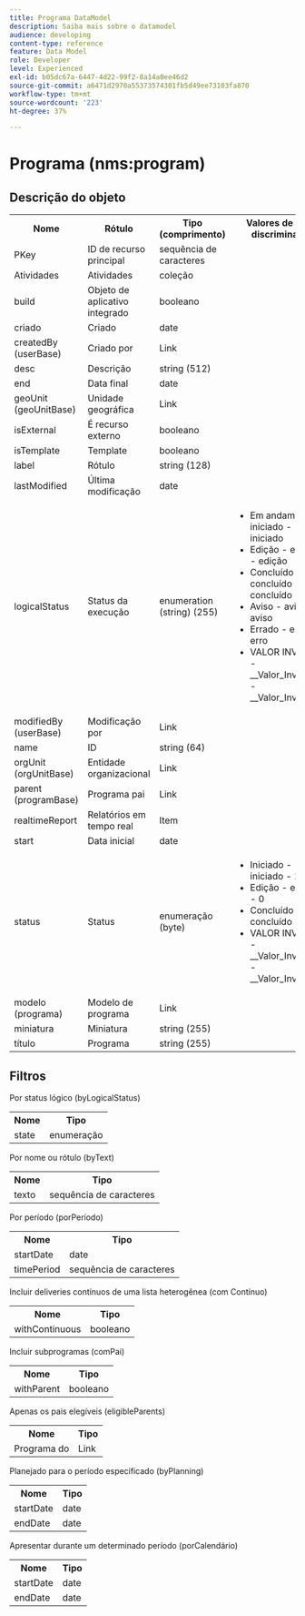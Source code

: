 ```yaml
---
title: Programa DataModel
description: Saiba mais sobre o datamodel
audience: developing
content-type: reference
feature: Data Model
role: Developer
level: Experienced
exl-id: b05dc67a-6447-4d22-99f2-8a14a0ee46d2
source-git-commit: a6471d2970a55373574301fb5d49ee73103fa870
workflow-type: tm+mt
source-wordcount: '223'
ht-degree: 37%

---
```


# Programa (nms:program)

## Descrição do objeto

<table>
               <tr>
                  <th>Nome</th>
                  <th>Rótulo</th>
                  <th>Tipo (comprimento)</th>
                  <th>Valores de lista discriminada</th>
               </tr>
               <tr>
                  <td>PKey</td>
                  <td>ID de recurso principal</td>
                  <td>sequência de caracteres </td>
                  <td> </td>
               </tr>
               <tr>
                  <td>Atividades</td>
                  <td>Atividades</td>
                  <td>coleção </td>
                  <td> </td>
               </tr>
               <tr>
                  <td>build</td>
                  <td>Objeto de aplicativo integrado</td>
                  <td>booleano </td>
                  <td> </td>
               </tr>
               <tr>
                  <td>criado</td>
                  <td>Criado</td>
                  <td>date </td>
                  <td> </td>
               </tr>
               <tr>
                  <td>createdBy (userBase)</td>
                  <td>Criado por</td>
                  <td>Link  </td>
                  <td> </td>
               </tr>
               <tr>
                  <td>desc</td>
                  <td>Descrição</td>
                  <td>string (512)</td>
                  <td> </td>
               </tr>
               <tr>
                  <td>end</td>
                  <td>Data final</td>
                  <td>date </td>
                  <td> </td>
               </tr>
               <tr>
                  <td>geoUnit (geoUnitBase)</td>
                  <td>Unidade geográfica</td>
                  <td>Link  </td>
                  <td> </td>
               </tr>
               <tr>
                  <td>isExternal</td>
                  <td>É recurso externo</td>
                  <td>booleano </td>
                  <td> </td>
               </tr>
               <tr>
                  <td>isTemplate</td>
                  <td>Template</td>
                  <td>booleano </td>
                  <td> </td>
               </tr>
               <tr>
                  <td>label</td>
                  <td>Rótulo</td>
                  <td>string (128)</td>
                  <td> </td>
               </tr>
               <tr>
                  <td>lastModified</td>
                  <td>Última modificação</td>
                  <td>date </td>
                  <td> </td>
               </tr>
               <tr>
                  <td>logicalStatus</td>
                  <td>Status da execução</td>
                  <td>enumeration (string) (255)</td>
                  <td>
                     <ul>
                        <li>Em andamento - iniciado - iniciado</li>
                        <li>Edição - edição - edição</li>
                        <li>Concluído - concluído - concluído</li>
                        <li>Aviso - aviso - aviso</li>
                        <li>Errado - erro - erro</li>
                        <li>VALOR INVÁLIDO - __Valor_Inválido__ - __Valor_Inválido__</li>
                     </ul>
                  </td>
               </tr>
               <tr>
                  <td>modifiedBy (userBase)</td>
                  <td>Modificação por</td>
                  <td>Link  </td>
                  <td> </td>
               </tr>
               <tr>
                  <td>name</td>
                  <td>ID</td>
                  <td>string (64)</td>
                  <td> </td>
               </tr>
               <tr>
                  <td>orgUnit (orgUnitBase)</td>
                  <td>Entidade organizacional</td>
                  <td>Link  </td>
                  <td> </td>
               </tr>
               <tr>
                  <td>parent (programBase)</td>
                  <td>Programa pai</td>
                  <td>Link  </td>
                  <td> </td>
               </tr>
               <tr>
                  <td>realtimeReport</td>
                  <td>Relatórios em tempo real</td>
                  <td>Item </td>
                  <td> </td>
               </tr>
               <tr>
                  <td>start</td>
                  <td>Data inicial</td>
                  <td>date </td>
                  <td> </td>
               </tr>
               <tr>
                  <td>status</td>
                  <td>Status</td>
                  <td>enumeração (byte) </td>
                  <td>
                     <ul>
                        <li>Iniciado - iniciado - 1</li>
                        <li>Edição - edição - 0</li>
                        <li>Concluído - concluído - 2</li>
                        <li>VALOR INVÁLIDO - __Valor_Inválido__ - __Valor_Inválido__</li>
                     </ul>
                  </td>
               </tr>
               <tr>
                  <td>modelo (programa)</td>
                  <td>Modelo de programa</td>
                  <td>Link  </td>
                  <td> </td>
               </tr>
               <tr>
                  <td>miniatura</td>
                  <td>Miniatura</td>
                  <td>string (255)</td>
                  <td> </td>
               </tr>
               <tr>
                  <td>título</td>
                  <td>Programa</td>
                  <td>string (255)</td>
                  <td> </td>
               </tr>
            </table>

## Filtros

Por status lógico (byLogicalStatus)

<table>
    <tr>
    <th>Nome</th>
    <th>Tipo</th>
    </tr>
    <tr>
    <td>state</td>
    <td>enumeração</td>
    </tr>
</table>

Por nome ou rótulo (byText)

<table>
    <tr>
    <th>Nome</th>
    <th>Tipo</th>
    </tr>
    <tr>
    <td>texto</td>
    <td>sequência de caracteres</td>
    </tr>
</table>

Por período (porPeríodo)

<table>
    <tr>
    <th>Nome</th>
    <th>Tipo</th>
    </tr>
    <tr>
    <td>startDate</td>
    <td>date</td>
    </tr>
    <tr>
    <td>timePeriod</td>
    <td>sequência de caracteres</td>
    </tr>
</table>

Incluir deliveries contínuos de uma lista heterogênea (com Contínuo)

<table>
    <tr>
    <th>Nome</th>
    <th>Tipo</th>
    </tr>
    <tr>
    <td>withContinuous</td>
    <td>booleano</td>
    </tr>
</table>

Incluir subprogramas (comPai)

<table>
        <tr>
        <th>Nome</th>
        <th>Tipo</th>
        </tr>
        <tr>
        <td>withParent</td>
        <td>booleano</td>
        </tr>
    </table>

Apenas os pais elegíveis (eligibleParents)

<table>
    <tr>
    <th>Nome</th>
    <th>Tipo</th>
    </tr>
    <tr>
    <td>Programa do </td>
    <td>Link </td>
    </tr>
</table>

Planejado para o período especificado (byPlanning)

<table>
    <tr>
    <th>Nome</th>
    <th>Tipo</th>
    </tr>
    <tr>
    <td>startDate</td>
    <td>date</td>
    </tr>
    <tr>
    <td>endDate</td>
    <td>date</td>
    </tr>
</table>

Apresentar durante um determinado período (porCalendário)

<table>
    <tr>
    <th>Nome</th>
    <th>Tipo</th>
    </tr>
    <tr>
    <td>startDate</td>
    <td>date</td>
    </tr>
    <tr>
    <td>endDate</td>
    <td>date</td>
    </tr>
</table>
